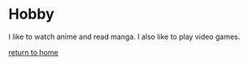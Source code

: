 # Hobby

I like to watch anime and read manga.
I also like to play video games.

[return to home](./README.md)
